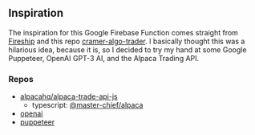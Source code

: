## Inspiration

The inspiration for this Google Firebase Function comes straight from [Fireship](https://www.youtube.com/c/Fireship) and this repo [cramer-algo-trader](https://github.com/fireship-io/cramer-algo-trader). I basically thought this was a hilarious idea, because it is, so I decided to try my hand at some Google Puppeteer, OpenAI GPT-3 AI, and the Alpaca Trading API.

### Repos
- [alpacahq/alpaca-trade-api-js](https://github.com/alpacahq/alpaca-trade-api-js)
    - typescript: [@master-chief/alpaca](https://github.com/117/alpaca)
- [openai](https://github.com/openai/openai-node)
- [puppeteer](https://github.com/puppeteer/puppeteer)